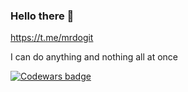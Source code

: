 ### Hello there 👋

<!--
**MrDogit/MrDogit** is a ✨ _special_ ✨ repository because its `README.md` (this file) appears on your GitHub profile.

Here are some ideas to get you started:

- 🔭 I’m currently working on ...
- 🌱 I’m currently learning ...
- 👯 I’m looking to collaborate on ...
- 🤔 I’m looking for help with ...
- 💬 Ask me about ...
- 📫 How to reach me: ...
- 😄 Pronouns: ...
- ⚡ Fun fact: ...
-->

https://t.me/mrdogit

I can do anything and nothing all at once

[![Codewars badge](https://www.codewars.com/users/MrDogit/badges/large)](https://www.codewars.com/users/MrDogit)
